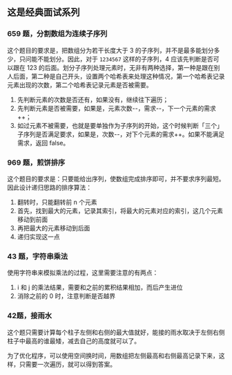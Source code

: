 ## 这是经典面试系列

### 659 题，分割数组为连续子序列

这个题目的要求是，把数组分为若干长度大于 3 的子序列，并不是最多能划分多少，只问能不能划分。因此，对于 `1234567` 这样的子序列，4 应该先判断是否可以跟在 123 的后面。划分子序列处理元素时，无非有两种选择，第一种是跟在别人后面，第二种是自己开头，设置两个哈希表来处理这种情况，第一个哈希表记录元素出现的次数，第二个哈希表记录元素是否被需要。

1. 先判断元素的次数是否还有，如果没有，继续往下遍历；
1. 先判断元素是否被需要，如果是，元素次数--，需求--，下一个元素的需求++；
2. 如过元素不被需要，也就是要单独作为子序列的开始，这个时候判断「三个」子序列是否满足要求，如果是，次数--，对下个元素的需求++。如果不能满足需求，返回 false。

### 969 题，煎饼排序

这个题目的要求是：只要能给出序列，使数组完成排序即可，并不要求序列最短。因此设计递归思路的排序算法：

1. 翻转时，只能翻转前 n 个元素
2. 首先，找到最大的元素，记录其索引，将最大的元素对应的索引，这几个元素移动到前面
3. 再把最大的元素移动到后面
4. 递归实现这一点

### 43 题，字符串乘法

使用字符串来模拟乘法的过程，这里需要注意的有两点：

1. i 和 j 的乘法结果，需要和之前的累积结果相加，而后产生进位
2. 消除之前的 0 时，注意判断是否越界

### 42题，接雨水

这个题只需要计算每个柱子左侧和右侧的最大值就好，能接的雨水取决于左侧右侧柱子中最高的谁最矮，减去自己的高度就可以了。

为了优化程序，可以使用空间换时间，用数组把左侧最高和右侧最高记录下来，这样，只需要一次遍历，就可以得到答案。
